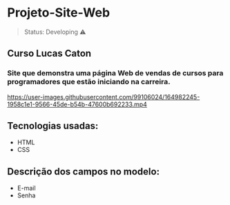 # Projeto-Site-Web

> Status: Developing ⚠️

<h2>Curso Lucas Caton</h2>

### Site que demonstra uma página Web de vendas de cursos para programadores que estão iniciando na carreira.

https://user-images.githubusercontent.com/99106024/164982245-1958c1e1-9566-45de-b54b-47600b692233.mp4

## Tecnologias usadas:

+ HTML
+ CSS  

## Descrição dos campos no modelo:

+ E-mail
+ Senha








